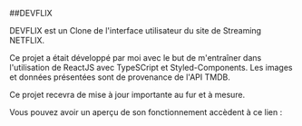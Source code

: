 ##DEVFLIX

DEVFLIX est un Clone de l'interface utilisateur du site de Streaming NETFLIX.

Ce projet a était développé par moi avec le but de m'entraîner dans l'utilisation de ReactJS avec TypeSCript et Styled-Components.
Les images et données présentées sont de provenance de l'API TMDB.

Ce projet recevra de mise à jour importante au fur et à mesure. 

Vous pouvez avoir un aperçu de son fonctionnement accèdent à ce lien :
